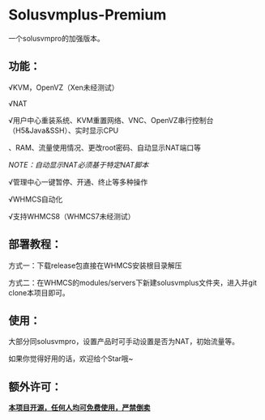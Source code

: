 # Solusvmplus-Premium

一个solusvmpro的加强版本。

## 功能：

√KVM，OpenVZ（Xen未经测试）

√NAT

√用户中心重装系统、KVM重置网络、VNC、OpenVZ串行控制台（H5&Java&SSH）、实时显示CPU

、RAM、流量使用情况、更改root密码、自动显示NAT端口等

*NOTE：自动显示NAT必须基于特定NAT脚本*

√管理中心一键暂停、开通、终止等多种操作

√WHMCS自动化

√支持WHMCS8（WHMCS7未经测试）

## 部署教程：

方式一：下载release包直接在WHMCS安装根目录解压

方式二：在WHMCS的modules/servers下新建solusvmplus文件夹，进入并git clone本项目即可。

## 使用：

大部分同solusvmpro，设置产品时可手动设置是否为NAT，初始流量等。

如果你觉得好用的话，欢迎给个Star哦~

## **额外许可：**

**<u>本项目开源，任何人均可免费使用，严禁倒卖</u>**

